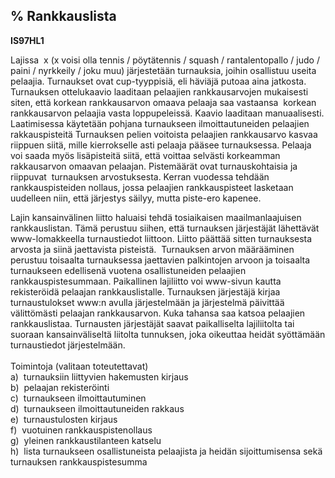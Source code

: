 % Rankkauslista
-------------

**IS97HL1**

Lajissa  x (x voisi olla tennis / pöytätennis / squash / rantalentopallo
/ judo / paini / nyrkkeily / joku muu) järjestetään turnauksia, joihin
osallistuu useita pelaajia. Turnaukset ovat cup-tyyppisiä, eli häviäjä
putoaa aina jatkosta. Turnauksen ottelukaavio laaditaan pelaajien
rankkausarvojen mukaisesti siten, että korkean rankkausarvon omaava
pelaaja saa vastaansa  korkean rankkausarvon pelaajia vasta
loppupeleissä. Kaavio laaditaan manuaalisesti. Laatimisessa käytetään
pohjana turnaukseen ilmoittautuneiden pelaajien rakkauspisteitä
Turnauksen pelien voitoista pelaajien rankkausarvo kasvaa riippuen
siitä, mille kierrokselle asti pelaaja pääsee turnauksessa. Pelaaja voi
saada myös lisäpisteitä siitä, että voittaa selvästi korkeamman
rakkausarvon omaavan pelaajan. Pistemäärät ovat turnauskohtaisia ja
riippuvat  turnauksen arvostuksesta. Kerran vuodessa tehdään
rankkauspisteiden nollaus, jossa pelaajien rankkauspisteet lasketaan
uudelleen niin, että järjestys säilyy, mutta piste-ero kapenee.

Lajin kansainvälinen liitto haluaisi tehdä tosiaikaisen
maailmanlaajuisen rankkauslistan. Tämä perustuu siihen, että turnauksen
järjestäjät lähettävät www-lomakkeella turnaustiedot liittoon. Liitto
päättää sitten turnauksesta arvosta ja siinä jaettavista pisteistä. 
Turnauksen arvon määrääminen perustuu toisaalta turnauksessa jaettavien
palkintojen arvoon ja toisaalta turnaukseen edellisenä vuotena
osallistuneiden pelaajien rankkauspistesummaan. Paikallinen lajiliitto
voi www-sivun kautta rekisteröidä pelaajan rankkauslistalle. Turnauksen
järjestäjä kirjaa turnaustulokset www:n avulla järjestelmään ja
järjestelmä päivittää välittömästi pelaajan rankkausarvon. Kuka tahansa
saa katsoa pelaajien rankkauslistaa. Turnausten järjestäjät saavat
paikalliselta lajiliitolta tai suoraan kansainväliseltä liitolta
tunnuksen, joka oikeuttaa heidät syöttämään turnaustiedot järjestelmään.
\
  \
Toimintoja (valitaan toteutettavat) \
a)  turnauksiin liittyvien hakemusten kirjaus \
b)  pelaajan rekisteröinti \
c)  turnaukseen ilmoittautuminen \
d)  turnaukseen ilmoittautuneiden rakkaus \
e)  turnaustulosten kirjaus \
f)  vuotuinen rankkauspistenollaus \
g)  yleinen rankkaustilanteen katselu \
h)  lista turnaukseen osallistuneista pelaajista ja heidän
sijoittumisensa sekä turnauksen rankkauspistesumma \
 
